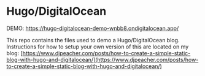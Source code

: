 # Hugo/DigitalOcean

DEMO: https://hugo-digitalocean-demo-wnbb8.ondigitalocean.app/

This repo contains the files used to demo a Hugo/DigitalOcean blog. Instructions for how to setup your own version of this are located on my blog: [https://www.djpeacher.com/posts/how-to-create-a-simple-static-blog-with-hugo-and-digitalocean/](https://www.djpeacher.com/posts/how-to-create-a-simple-static-blog-with-hugo-and-digitalocean/)
